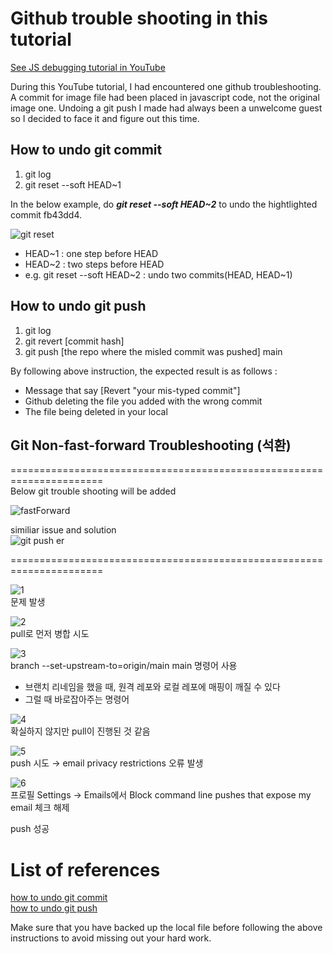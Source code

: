 # Github trouble shooting in this tutorial

[See JS debugging tutorial in YouTube](https://www.youtube.com/watchv=eGpCdJ8DDaM&t=81s)

During this YouTube tutorial, I had encountered one github troubleshooting. A commit for image file had been placed in javascript code, not the original image one. Undoing a git push I made had always been a unwelcome guest so I decided to face it and figure out this time.



## How to undo git commit
<ol>
  <li>git log</li>
  <li>git reset --soft HEAD~1</li>
</ol>


In the below example, do __*git reset --soft HEAD~2*__ to undo the hightlighted commit fb43dd4.  
  
![git reset](https://user-images.githubusercontent.com/83855174/137629565-f74687a9-c5be-40aa-8c0c-f7875b750270.png)


<ul>
  <li>HEAD~1 : one step before HEAD</li>  
  <li>HEAD~2 : two steps before HEAD</li>  
  <li>e.g. git reset --soft HEAD~2  : undo two commits(HEAD, HEAD~1)</li>  
</ul>

## How to undo git push 
<ol>
<li>git log</li>
<li>git revert [commit hash]</li>
<li>git push [the repo where the misled commit was pushed] main</li>
</ol>

By following above instruction, the expected result is as follows : 
<ul>
<li>Message that say [Revert "your mis-typed commit"] </li>
<li>Github deleting the file you added with the wrong commit</li>
<li>The file being deleted in your local</li>
</ul>


## Git Non-fast-forward Troubleshooting (석환)

====================================================================== <br/>
Below git trouble shooting will be added  

![fastForward](https://user-images.githubusercontent.com/83855174/137629035-4a47b69b-a9fa-4118-9de2-168950ac79e1.png)

similiar issue and solution <br/>
![git push er](https://user-images.githubusercontent.com/83855174/137717460-0e32b2f8-124b-4f2a-85d4-e5cc4c4d1135.png)

======================================================================

![1](https://user-images.githubusercontent.com/86046319/138065504-ee12da03-a540-4398-8b88-ae5f7308f46c.png)<br/>
문제 발생

![2](https://user-images.githubusercontent.com/86046319/138065599-b4b16381-78ac-4f5a-bb97-fb34c92fcbc2.png)<br/>
pull로 먼저 병합 시도

![3](https://user-images.githubusercontent.com/86046319/138065625-7bed0dc6-43f0-4feb-837d-8bb7b922533f.png)<br/>
branch --set-upstream-to=origin/main main 명령어 사용
<ul>
  <li>브랜치 리네임을 했을 때, 원격 레포와 로컬 레포에 매핑이 깨질 수 있다</li>
  <li>그럴 때 바로잡아주는 명령어</li>
</ul>

![4](https://user-images.githubusercontent.com/86046319/138065634-5fa4e08c-0ac7-4e4f-ad07-e7d0591a344b.png)<br/>
확실하지 않지만 pull이 진행된 것 같음

![5](https://user-images.githubusercontent.com/86046319/138065642-9325f635-0b1c-4362-8ebf-a04f94cc8cd9.png)<br/>
push 시도 → email privacy restrictions 오류 발생

![6](https://user-images.githubusercontent.com/86046319/138065652-abb41621-63fb-4991-b214-b685401e4a9b.png)<br/>
프로필 Settings → Emails에서 Block command line pushes that expose my email 체크 해제

push 성공


# List of references
[how to undo git commit](https://devconnected.com/how-to-undo-last-git-commit/) <br/>
[how to undo git push](https://stackoverflow.com/questions/37606168/how-to-undo-a-git-push)


Make sure that you have backed up the local file before following the above instructions to avoid missing out your hard work. 
